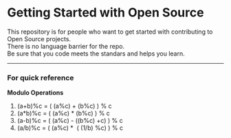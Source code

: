 # **Getting Started with Open Source**

This repository is for people who want to get started with contributing to Open Source projects.  
There is no language barrier for the repo.  
Be sure that you code meets the standars and helps you learn.

---

### **For quick reference**

**Modulo Operations**

1.  (a+b)%c = ( (a%c) + (b%c) ) % c
2.  (a\*b)%c = ( (a%c) \* (b%c) ) % c
3.  (a-b)%c = ( (a%c) - ((b%c) +c) ) % c
4.  (a/b)%c = ( (a%c) \*  ( (1/b) %c) ) % c

